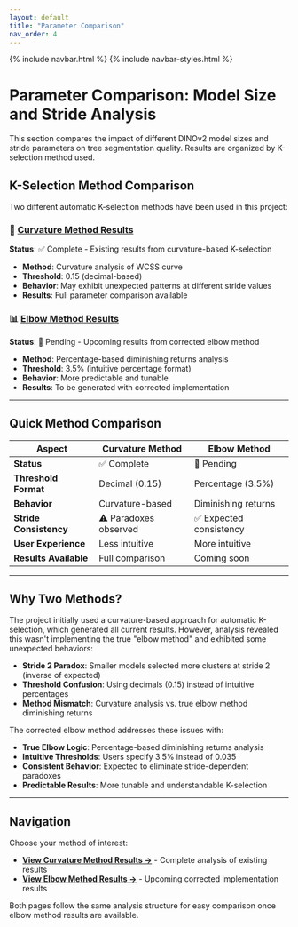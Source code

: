 ```yaml
---
layout: default
title: "Parameter Comparison"
nav_order: 4
---
```


{% include navbar.html %}
{% include navbar-styles.html %}

# Parameter Comparison: Model Size and Stride Analysis

This section compares the impact of different DINOv2 model sizes and stride parameters on tree segmentation quality. Results are organized by K-selection method used.

## K-Selection Method Comparison

Two different automatic K-selection methods have been used in this project:

### 🔄 [Curvature Method Results](parameter_comparison_curvature.html)
**Status**: ✅ Complete - Existing results from curvature-based K-selection

- **Method**: Curvature analysis of WCSS curve
- **Threshold**: 0.15 (decimal-based)
- **Behavior**: May exhibit unexpected patterns at different stride values
- **Results**: Full parameter comparison available

### 📊 [Elbow Method Results](parameter_comparison_elbow.html) 
**Status**: 🚧 Pending - Upcoming results from corrected elbow method

- **Method**: Percentage-based diminishing returns analysis
- **Threshold**: 3.5% (intuitive percentage format)
- **Behavior**: More predictable and tunable
- **Results**: To be generated with corrected implementation

---

## Quick Method Comparison

| Aspect | Curvature Method | Elbow Method |
|--------|------------------|--------------|
| **Status** | ✅ Complete | 🚧 Pending |
| **Threshold Format** | Decimal (0.15) | Percentage (3.5%) |
| **Behavior** | Curvature-based | Diminishing returns |
| **Stride Consistency** | ⚠️ Paradoxes observed | ✅ Expected consistency |
| **User Experience** | Less intuitive | More intuitive |
| **Results Available** | Full comparison | Coming soon |

---

## Why Two Methods?

The project initially used a curvature-based approach for automatic K-selection, which generated all current results. However, analysis revealed this wasn't implementing the true "elbow method" and exhibited some unexpected behaviors:

- **Stride 2 Paradox**: Smaller models selected more clusters at stride 2 (inverse of expected)
- **Threshold Confusion**: Using decimals (0.15) instead of intuitive percentages
- **Method Mismatch**: Curvature analysis vs. true elbow method diminishing returns

The corrected elbow method addresses these issues with:
- **True Elbow Logic**: Percentage-based diminishing returns analysis  
- **Intuitive Thresholds**: Users specify 3.5% instead of 0.035
- **Consistent Behavior**: Expected to eliminate stride-dependent paradoxes
- **Predictable Results**: More tunable and understandable K-selection

---

## Navigation

Choose your method of interest:

- **[View Curvature Method Results →](parameter_comparison_curvature.html)** - Complete analysis of existing results
- **[View Elbow Method Results →](parameter_comparison_elbow.html)** - Upcoming corrected implementation results

Both pages follow the same analysis structure for easy comparison once elbow method results are available.